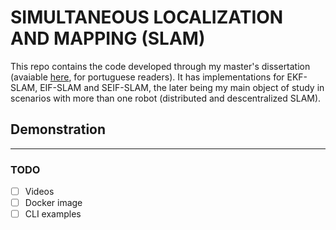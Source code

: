 # SIMULTANEOUS LOCALIZATION AND MAPPING (SLAM)

This repo contains the code developed through my master's dissertation (avaiable [here](https://github.com/wvmcastro/dissertacao-mestrado/blob/main/tese.pdf), for portuguese readers). It has implementations for EKF-SLAM, EIF-SLAM and SEIF-SLAM, the later being my main object of study in scenarios with more than one robot (distributed and descentralized SLAM).

## Demonstration

---
### TODO
 - [ ] Videos
 - [ ] Docker image 
 - [ ] CLI examples
